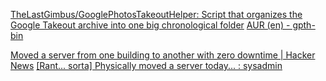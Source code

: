 
[TheLastGimbus/GooglePhotosTakeoutHelper: Script that organizes the Google Takeout archive into one big chronological folder](https://github.com/TheLastGimbus/GooglePhotosTakeoutHelper)
[AUR (en) - gpth-bin](https://aur.archlinux.org/packages/gpth-bin)

[Moved a server from one building to another with zero downtime | Hacker News](https://news.ycombinator.com/item?id=24059243)
[[Rant... sorta] Physically moved a server today... : sysadmin](https://old.reddit.com/r/sysadmin/comments/i3xbjb/rant_sorta_physically_moved_a_server_today/)
